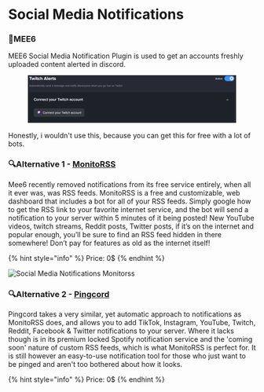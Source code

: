 # Social Media Notifications

### 👑MEE6

MEE6 Social Media Notification Plugin is used to get an accounts freshly uploaded content alerted in discord.

<figure><img src="../.gitbook/assets/image.png" alt=""><figcaption></figcaption></figure>

Honestly, i wouldn't use this, because you can get this for free with a lot of bots.&#x20;

### 🔍Alternative 1 - [MonitoRSS](https://monitorss.xyz/)

Mee6 recently removed notifications from its free service entirely, when all it ever was, was RSS feeds. MonitoRSS is a free and customizable, web dashboard that includes a bot for all of your RSS feeds. Simply google how to get the RSS link to your favorite internet service, and the bot will send a notification to your server within 5 minutes of it being posted! New YouTube videos, twitch streams, Reddit posts, Twitter posts, if it’s on the internet and popular enough, you’ll be sure to find an RSS feed hidden in there somewhere! Don’t pay for features as old as the internet itself!

{% hint style="info" %}
Price: 0$
{% endhint %}

![Social Media Notifications Monitorss](<../.gitbook/assets/image (11).png>)

### 🔍Alternative 2 - [Pingcord](https://pingcord.xyz/)

Pingcord takes a very similar, yet automatic approach to notifications as MonitoRSS does, and allows you to add TikTok, Instagram, YouTube, Twitch, Reddit, Facebook & Twitter notifications to your server. Where it lacks though is in its premium locked Spotify notification service and the 'coming soon' nature of custom RSS feeds, which is what MonitoRSS is perfect for. It is still however an easy-to-use notification tool for those who just want to be pinged and aren't too bothered about how it looks.

{% hint style="info" %}
Price: 0$
{% endhint %}
